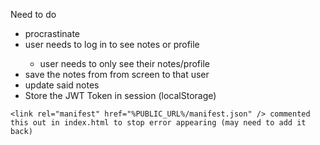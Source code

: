 Need to do
<br />

<ul>
<li>procrastinate</li>
<li>user needs to log in to see notes or profile</li>
<ul><li>user needs to only see their notes/profile</li></ul>
<li>save the notes from from screen to that user</li>
<li>update said notes</li>
<li>Store the JWT Token in session (localStorage)</li>
</ul>

    <link rel="manifest" href="%PUBLIC_URL%/manifest.json" /> commented this out in index.html to stop error appearing (may need to add it back)

